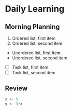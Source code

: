 # Daily Learning


## Morning Planning
1. Ordered list, first item
2. Ordered list, second item

- Unordered list, first item
- Unordered list, second item

- [ ] Task list, first item
- [ ] Task list, second item

## Review
```r
x <- 5
y <- 3*x
```
